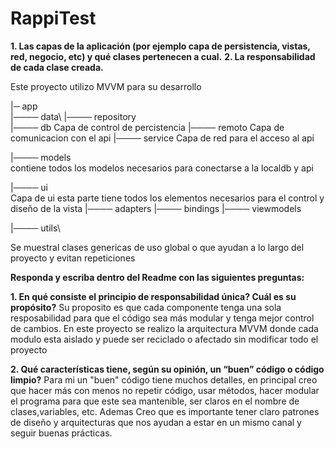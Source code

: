 # RappiTest

**1. Las capas de la aplicación (por ejemplo capa de persistencia, vistas, red, negocio, etc) y qué clases pertenecen a cual.**
**2. La responsabilidad de cada clase creada.**

Este proyecto utilizo MVVM para su desarrollo

|─ app\
  |──── data\ 
  	|──── repository\
  		|──── db
  			Capa de control de percistencia
  		|──── remoto
  			Capa de comunicacion con el api
  	|──── service
 	 Capa de red para el acceso al api
  
  |──── models\
  contiene todos los modelos necesarios para conectarse a la localdb y api
    
  |──── ui\
  Capa de ui esta parte tiene todos los elementos necesarios para el control y diseño de la vista 
  	|──── adapters
  	|──── bindings
  	|──── viewmodels 

  |──── utils\ 
  
  Se muestral clases genericas de uso global o que ayudan a lo largo del proyecto y evitan repeticiones



**Responda y escriba dentro del Readme con las siguientes preguntas:**

**1. En qué consiste el principio de responsabilidad única? Cuál es su propósito?**
Su proposito es que cada componente tenga una sola resposabilidad para que el código sea más modular y tenga mejor control de cambios. En este proyecto se realizo la arquitectura MVVM donde cada modulo esta aislado y puede ser reciclado o afectado sin modificar todo el proyecto

**2. Qué características tiene, según su opinión, un “buen” código o código limpio?**
Para mi un "buen" código tiene muchos detalles, en principal creo que hacer más con menos no repetir código, usar métodos, hacer modular el programa para que este sea mantenible, ser claros en el nombre de clases,variables, etc.
Ademas Creo que es importante tener claro patrones de diseño y arquitecturas que nos ayudan a estar en un mismo canal y seguir buenas prácticas.


